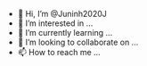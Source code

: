 - 👋 Hi, I’m @Juninh2020J
- 👀 I’m interested in ...
- 🌱 I’m currently learning ...
- 💞️ I’m looking to collaborate on ...
- 📫 How to reach me ...

<!---
Juninh2020J/Juninh2020J is a ✨ special ✨ repository because its `README.md` (this file) appears on your GitHub profile.
You can click the Preview link to take a look at your changes.
--->
